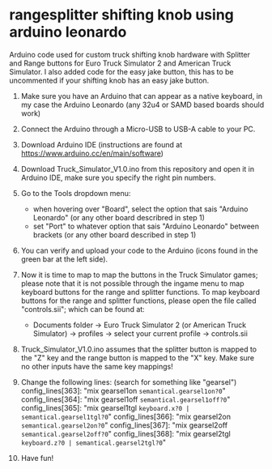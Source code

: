 # rangesplitter shifting knob using arduino leonardo
Arduino code used for custom truck shifting knob hardware with Splitter and Range buttons for Euro Truck Simulator 2 and American Truck Simulator.
I also added code for the easy jake button, this has to be uncommented if your shifting knob has an easy jake button.

1. Make sure you have an Arduino that can appear as a native keyboard, in my case the Arduino Leonardo (any 32u4 or SAMD based boards should work)

2. Connect the Arduino through a Micro-USB to USB-A cable to your PC.

3. Download Arduino IDE (instructions are found at https://www.arduino.cc/en/main/software)

4. Download Truck_Simulator_V1.0.ino from this repository and open it in Arduino IDE, make sure you specify the right pin numbers.

5. Go to the Tools dropdown menu:
    - when hovering over "Board", select the option that sais "Arduino Leonardo" (or any other board describred in step 1)
    - set "Port" to whatever option that sais "Arduino Leonardo" between brackets (or any other board described in step 1)

6. You can verify and upload your code to the Arduino (icons found in the green bar at the left side).

7. Now it is time to map to map the buttons in the Truck Simulator games; 
   please note that it is not possible through the ingame menu to map keyboard buttons for the range and splitter functions.
   To map keyboard buttons for the range and splitter functions, please open the file called "controls.sii"; which can be found at:
    - Documents folder -> Euro Truck Simulator 2 (or American Truck Simulator) -> profiles -> select your current profile -> controls.sii
    
8. Truck_Simulator_V1.0.ino assumes that the splitter button is mapped to the "Z" key and the range button is mapped to the "X" key. 
   Make sure no other inputs have the same key mappings!
   
9. Change the following lines: (search for something like "gearsel")
    config_lines[363]: "mix gearsel1on `semantical.gearsel1on?0`"
    config_lines[364]: "mix gearsel1off `semantical.gearsel1off?0`"
    config_lines[365]: "mix gearsel1tgl `keyboard.x?0 | semantical.gearsel1tgl?0`"
    config_lines[366]: "mix gearsel2on `semantical.gearsel2on?0`"
    config_lines[367]: "mix gearsel2off `semantical.gearsel2off?0`"
    config_lines[368]: "mix gearsel2tgl `keyboard.z?0 | semantical.gearsel2tgl?0`"
    
10. Have fun!
